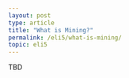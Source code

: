 ```yaml
---
layout: post
type: article
title: "What is Mining?"
permalink: /eli5/what-is-mining/
topic: eli5
---
```


TBD

